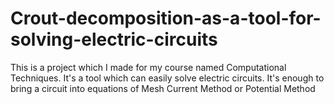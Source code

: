 # Crout-decomposition-as-a-tool-for-solving-electric-circuits
This is a project which I made for my course named Computational Techniques. It's a tool which can easily solve electric circuits. It's enough to bring a circuit into equations of Mesh Current Method or  Potential Method
